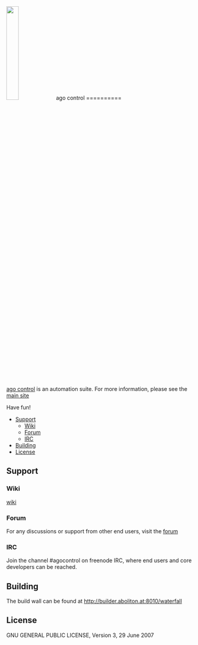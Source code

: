 <img src="https://www.agocontrol.com/wp-content/uploads/2012/10/ago-control-logo.png" width="25%">
ago control
==========

[ago control](https://git.agocontrol.com/agocontrol/agocontrol) is an automation suite. For more information, please see the [main site](http://www.agocontrol.com) 

Have fun!




 

- [Support](#Support)
  - [Wiki](#Wiki)
  - [Forum](#Forum)
  - [IRC](#IRC)
- [Building](#Building)
- [License](#License)


## Support
### Wiki
[wiki](http://wiki.agocontrol.com)

### Forum
For any discussions or support from other end users, visit the [forum](http://agocontrol.com/forum) 

### IRC
Join the channel #agocontrol on freenode IRC, where end users and core developers can be reached.

## Building
The build wall can be found at http://builder.aboliton.at:8010/waterfall 

## License
GNU GENERAL PUBLIC LICENSE, Version 3, 29 June 2007
